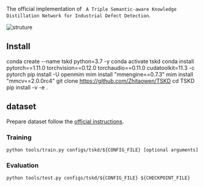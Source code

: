 The official implementation of ` A Triple Semantic-aware Knowledge Distillation Network for Industrial Defect Detection`.


![struture](assets/framewor.png)

## Install
conda create --name tskd python=3.7 -y
conda activate tskd
conda install pytorch==1.11.0 torchvision==0.12.0 torchaudio==0.11.0 cudatoolkit=11.3 -c pytorch
pip install -U openmim
mim install "mmengine==0.7.3"
mim install "mmcv==2.0.0rc4"
git clone https://github.com/Zhitaowen/TSKD
cd TSKD
pip install -v -e .

## dataset

Prepare dataset follow the [official instructions](https://mmdetection.readthedocs.io/en/3.x/user_guides/dataset_prepare.html).



### Training

```shell
python tools/train.py configs/tskd/${CONFIG_FILE} [optional arguments]
```

### Evaluation

```shell
python tools/test.py configs/tskd/${CONFIG_FILE} ${CHECKPOINT_FILE}



